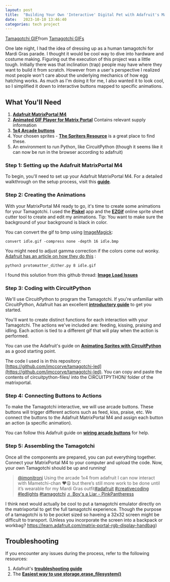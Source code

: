 ```yaml
---
layout: post
title:  "Building Your Own 'Interactive' Digital Pet with Adafruit's Matrix Portal"
date:   2023-10-10 13:46:40
categories: tech project
---
```


<div class="tenor-gif-embed" data-postid="4039310" data-share-method="host" data-aspect-ratio="1.2931" data-width="100%"><a href="https://tenor.com/view/tamagotchi-90s-toy-gif-4039310">Tamagotchi GIF</a>from <a href="https://tenor.com/search/tamagotchi-gifs">Tamagotchi GIFs</a></div> <script type="text/javascript" async src="https://tenor.com/embed.js"></script>

One late night, I had the idea of dressing up as a human tamagotchi for Mardi Gras parade. I thought it would be cool way to dive into hardware and costume making. Figuring out the execution of this project was a little tough. Initially there was that inclination (trap) people may have where they want to build it from scratch. However from a user's perspective I realized most people won't care about the underlying mechanics of how egg hatching works. As much as I'm doing it for me, I also wanted it to look cool, so I simplified it down to interactive buttons mapped to specific animations.

## **What You'll Need**

1. **[Adafruit MatrixPortal M4](https://learn.adafruit.com/adafruit-matrixportal-m4/arduino-ide-setup)**
2. **[Animated GIF Player for Matrix Portal](https://learn.adafruit.com/animated-gif-player-for-matrixportal/example-gifs)** Contains relevant supply information
3. **[1x4 Arcade buttons](https://www.adafruit.com/product/472)**
4. Your chosen sprites - **[The Spriters Resource](https://www.spriters-resource.com/fullview/150024/)** is a great place to find these.
5. An environment to run Python, like CircuitPython (though it seems like it can now be run in the browser according to adafruit)

### **Step 1: Setting up the Adafruit MatrixPortal M4**

To begin, you'll need to set up your Adafruit MatrixPortal M4. For a detailed walkthrough on the setup process, visit this **[guide](https://learn.adafruit.com/adafruit-matrixportal-m4/arduino-ide-setup)**.

### **Step 2: Creating the Animations**

With your MatrixPortal M4 ready to go, it's time to create some animations for your Tamagotchi. I used the **[Piskel](https://www.piskelapp.com/p/create/sprite)** app and the **[EZGif](https://ezgif.com/sprite-cutter)** online sprite sheet cutter tool to create and edit my animations. Tip: You want to make sure the background of your background is black in color.

You can convert the gif to bmp using [ImageMagick](https://imagemagick.org/index.php):

```
convert idle.gif -compress none -depth 16 idle.bmp

```

You might need to adjust gamma correction if the colors come out wonky. [Adafruit has an article on how they do this](https://learn.adafruit.com/image-correction-for-rgb-led-matrices/still-images-using-python) :

```
python3 protomatter_dither.py 8 idle.gif

```
I found this solution from this github thread: **[Image Load Issues](https://github.com/adafruit/Adafruit_CircuitPython_ImageLoad/issues/3)**

### **Step 3: Coding with CircuitPython**

We'll use CircuitPython to program the Tamagotchi. If you're unfamiliar with CircuitPython, Adafruit has an excellent **[introductory guide](https://learn.adafruit.com/welcome-to-circuitpython/troubleshooting)** to get you started.

You'll want to create distinct functions for each interaction with your Tamagotchi. The actions we've included are: feeding, kissing, praising and idling. Each action is tied to a different gif that will play when the action is performed.

You can use the Adafruit's guide on **[Animating Sprites with CircuitPython](https://learn.adafruit.com/iot-twitter-listener-party-parrot/animating-sprites-with-circuitpython)** as a good starting point.

The code I used is in this repository: [https://github.com/imccorve/tamagotchi-led](https://github.com/imccorve/tamagotchi-led). You can copy and paste the contents of circuitpython-files/ into the CIRCUITPYTHON/ folder of the matrixportal.

### **Step 4: Connecting Buttons to Actions**

To make the Tamagotchi interactive, we will use arcade buttons. These buttons will trigger different actions such as feed, kiss, praise, etc. We connect the buttons to the Adafruit MatrixPortal M4 and assign each button an action (a specific animation).

You can follow this Adafruit guide on **[wiring arcade buttons](https://learn.adafruit.com/adafruit-led-arcade-button-qt/arduino)** for help.

### **Step 5: Assembling the Tamagotchi**

Once all the components are prepared, you can put everything together. Connect your MatrixPortal M4 to your computer and upload the code. Now, your own Tamagotchi should be up and running!

<blockquote class="tiktok-embed" cite="https://www.tiktok.com/@imonitroni/video/7198309070435044650" data-video-id="7198309070435044650" style="max-width: 605px;min-width: 325px;" > <section> <a target="_blank" title="@imonitroni" href="https://www.tiktok.com/@imonitroni?refer=embed">@imonitroni</a> Using the arcade 1x4 from adafruit I can now interact with Mametchi-chan ❤️😩 but there’s still more work to be done until it’s wearable for my Mardi Gras outfit<a title="adafruit" target="_blank" href="https://www.tiktok.com/tag/adafruit?refer=embed">#adafruit</a> <a title="creativecoding" target="_blank" href="https://www.tiktok.com/tag/creativecoding?refer=embed">#creativecoding</a> <a title="ledlights" target="_blank" href="https://www.tiktok.com/tag/ledlights?refer=embed">#ledlights</a> <a title="tamagotchi" target="_blank" href="https://www.tiktok.com/tag/tamagotchi?refer=embed">#tamagotchi</a> <a target="_blank" title="♬ Boy&#39;s a Liar - PinkPantheress" href="https://www.tiktok.com/music/Boy's-a-Liar-7169578597873616897?refer=embed">♬ Boy&#39;s a Liar - PinkPantheress</a> </section> </blockquote> <script async src="https://www.tiktok.com/embed.js"></script>

I think next would actually be cool to put a tamagotchi emulator directly on the matrixportal to get the full tamagotchi experience. Though the purpose of a tamagotchi is to be pocket sized so haveing a 32x32 screen might be difficult to transport. (Unless you incorporate the screen into a
backpack or workbag? https://learn.adafruit.com/matrix-portal-rgb-display-handbag)

## **Troubleshooting**

If you encounter any issues during the process, refer to the following resources:

1. Adafruit's **[troubleshooting guide](https://forums.adafruit.com/viewtopic.php?t=171857)**
2. The **[Easiest way to use storage.erase_filesystem()](https://learn.adafruit.com/welcome-to-circuitpython/troubleshooting#easiest-way-use-storage-dot-erase-filesystem-2987288-24)**